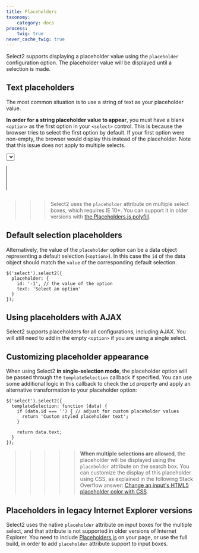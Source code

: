 ```yaml
---
title: Placeholders
taxonomy:
    category: docs
process:
    twig: true
never_cache_twig: true
---
```


Select2 supports displaying a placeholder value using the `placeholder` configuration option. The placeholder value will be displayed until a selection is made.

## Text placeholders

The most common situation is to use a string of text as your placeholder value.

**In order for a string placeholder value to appear**, you must have a blank `<option>` as the first option in your `<select>` control.  This is because the browser tries to select the first option by default. If your first option were non-empty, the browser would display this instead of the placeholder. Note that this issue does not apply to multiple selects.

<div class="s2-example">
  <p>
    <select class="js-example-placeholder-single js-states form-control">
      <option></option>
    </select>
  </p>
  <p>
    <select class="js-example-placeholder-multiple js-states form-control" multiple="multiple"></select>
  </p>
</div>

<pre data-fill-from=".js-code-placeholder"></pre>

<script type="text/javascript" class="js-code-placeholder">
    $(".js-example-placeholder-single").select2({
      placeholder: "Select a state",
      allowClear: true
    });
    
    $(".js-example-placeholder-multiple").select2({
      placeholder: "Select a state"
    });
</script>

>>> Select2 uses the `placeholder` attribute on multiple select boxes, which requires IE 10+. You can support it in older versions with <a href="https://github.com/jamesallardice/Placeholders.js">the Placeholders.js polyfill</a>.

## Default selection placeholders

Alternatively, the value of the `placeholder` option can be a data object representing a default selection (`<option>`). In this case the `id` of the data object should match the `value` of the corresponding default selection.

```
$('select').select2({
  placeholder: {
    id: '-1', // the value of the option
    text: 'Select an option'
  }
});
```

## Using placeholders with AJAX

Select2 supports placeholders for all configurations, including AJAX. You will still need to add in the empty `<option>` if you are using a single select.

## Customizing placeholder appearance

When using Select2 **in single-selection mode**, the placeholder option will be passed through the `templateSelection` callback if specified. You can use some additional logic in this callback to check the `id` property and apply an alternative transformation to your placeholder option:

```
$('select').select2({
  templateSelection: function (data) {
    if (data.id === '') { // adjust for custom placeholder values
      return 'Custom styled placeholder text';
    }

    return data.text;
  }
});
```

>>>>> **When multiple selections are allowed**, the placeholder will be displayed using the `placeholder` attribute on the search box. You can customize the display of this placeholder using CSS, as explained in the following Stack Overflow answer: [Change an input's HTML5 placeholder color with CSS](http://stackoverflow.com/q/2610497/359284).

## Placeholders in legacy Internet Explorer versions

Select2 uses the native `placeholder` attribute on input boxes for the multiple select, and that attribute is not supported in older versions of Internet Explorer. You need to include [Placeholders.js](https://github.com/jamesallardice/Placeholders.js) on your page, or use the full build, in order to add `placeholder` attribute support to input boxes.
